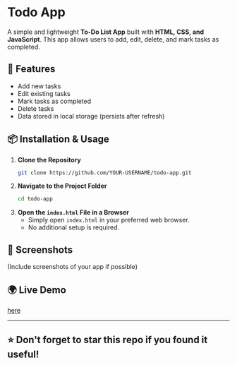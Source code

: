 # Todo App

A simple and lightweight **To-Do List App** built with **HTML, CSS, and JavaScript**. This app allows users to add, edit, delete, and mark tasks as completed.

## 🚀 Features
- Add new tasks
- Edit existing tasks
- Mark tasks as completed
- Delete tasks
- Data stored in local storage (persists after refresh)

## 📦 Installation & Usage
1. **Clone the Repository**
   ```sh
   git clone https://github.com/YOUR-USERNAME/todo-app.git
   ```
2. **Navigate to the Project Folder**
   ```sh
   cd todo-app
   ```
3. **Open the `index.html` File in a Browser**
   - Simply open `index.html` in your preferred web browser.
   - No additional setup is required.

## 📸 Screenshots
(Include screenshots of your app if possible)

## 🌍 Live Demo

<div align="left">
    <a href="https://helderhub.github.io/todo-app">here
    </a>
</div>

---
## ⭐ Don't forget to **star** this repo if you found it useful!

